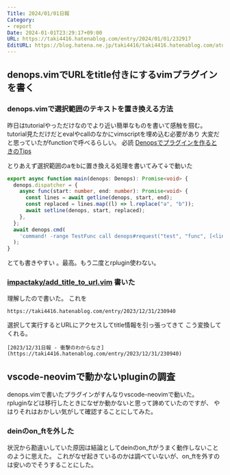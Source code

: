 ```yaml
---
Title: 2024/01/01日報
Category:
- report
Date: 2024-01-01T23:29:17+09:00
URL: https://taki4416.hatenablog.com/entry/2024/01/01/232917
EditURL: https://blog.hatena.ne.jp/taki4416/taki4416.hatenablog.com/atom/entry/6801883189071626973
---
```


## denops.vimでURLをtitle付きにするvimプラグインを書く

### denops.vimで選択範囲のテキストを置き換える方法

昨日はtutorialやっただけなのでより近い簡単なものを書いて感触を掴む。  
tutorial見ただけだとevalやcallのなかにvimscriptを埋め込む必要があり
大変だと思っていたがfunctionで呼べるらしい。 必読
[Denopsでプラグインを作るときのTips](https://zenn.dev/vim_jp/articles/2023-06-23-denops-tips)

とりあえず選択範囲のaをbに置き換える処理を書いてみて↓で動いた

```typescript
export async function main(denops: Denops): Promise<void> {
  denops.dispatcher = {
    async func(start: number, end: number): Promise<void> {
      const lines = await getline(denops, start, end);
      const replaced = lines.map((l) => l.replace("a", "b"));
      await setline(denops, start, replaced);
    },
  };
  await denops.cmd(
    'command! -range TestFunc call denops#request("test", "func", [<line1>, <line2>])',
  );
}
```

とても書きやすい 。最高。もう二度とrplugin使わない。

### [impactaky/add_title_to_url.vim](https://github.com/impactaky/add_title_to_url.vim) 書いた

理解したので書いた。
これを
```
https://taki4416.hatenablog.com/entry/2023/12/31/230940
```
選択して実行するとURLにアクセスしてtitle情報を引っ張ってきて
こう変換してくれる。
```
[2023/12/31日報 - 衝撃のわからなさ](https://taki4416.hatenablog.com/entry/2023/12/31/230940)
```

## vscode-neovimで動かないpluginの調査

denops.vimで書いたプラグインがすんなりvscode-neovimで動いた。  
rpluginなどは移行したときになぜか動かないと思って諦めていたのですが、
やはりそれはおかしい気がして確認することにしてみた。

### deinのon_ftを外した

状況から勘違いしていた原因は結論としてdeinのon_ftがうまく動作しないことのように思えた。
これがなぜ起きているのかは調べていないが、on_ftを外すのは安いのでそうすることにした。


